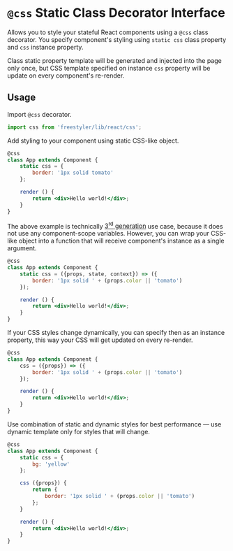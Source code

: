 # `@css` Static Class Decorator Interface

Allows you to style your stateful React components using a `@css` class decorator. You specify
component's styling using `static css` class property and `css` instance property.

Class static property template will be generated and injected into the page only once, but
CSS template specified on instance `css` property will be update on every component's re-render.

## Usage

Import `@css` decorator.

```js
import css from 'freestyler/lib/react/css';
```

Add styling to your component using static CSS-like object.

```jsx
@css
class App extends Component {
    static css = {
        border: '1px solid tomato'
    };

    render () {
        return <div>Hello world!</div>;
    }
}
```

The above example is technically [3<sup>rd</sup> generation](./3rd-gen.md) use case, because it does not use any
component-scope variables. However, you can wrap your CSS-like object into a function that
will receive component's instance as a single argument.

```jsx
@css
class App extends Component {
    static css = ({props, state, context}) => ({
        border: '1px solid ' + (props.color || 'tomato')
    });

    render () {
        return <div>Hello world!</div>;
    }
}
```

If your CSS styles change dynamically, you can specify then as an instance property, this way your
CSS will get updated on every re-render.

```jsx
@css
class App extends Component {
    css = ({props}) => ({
        border: '1px solid ' + (props.color || 'tomato')
    });

    render () {
        return <div>Hello world!</div>;
    }
}
```

Use combination of static and dynamic styles for best performance &mdash; use dynamic template only
for styles that will change.

```jsx
@css
class App extends Component {
    static css = {
        bg: 'yellow'
    };

    css ({props}) {
        return {
            border: '1px solid ' + (props.color || 'tomato')
        };
    }

    render () {
        return <div>Hello world!</div>;
    }
}
```
